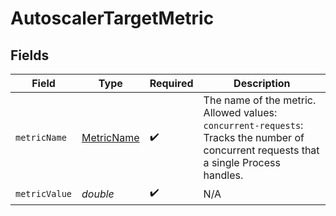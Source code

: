 # AutoscalerTargetMetric


## Fields

| Field                                                                                                                                  | Type                                                                                                                                   | Required                                                                                                                               | Description                                                                                                                            |
| -------------------------------------------------------------------------------------------------------------------------------------- | -------------------------------------------------------------------------------------------------------------------------------------- | -------------------------------------------------------------------------------------------------------------------------------------- | -------------------------------------------------------------------------------------------------------------------------------------- |
| `metricName`                                                                                                                           | [MetricName](../../models/shared/MetricName.md)                                                                                        | :heavy_check_mark:                                                                                                                     | The name of the metric.<br/>Allowed values:<br/>`concurrent-requests`: Tracks the number of concurrent requests that a single Process handles. |
| `metricValue`                                                                                                                          | *double*                                                                                                                               | :heavy_check_mark:                                                                                                                     | N/A                                                                                                                                    |